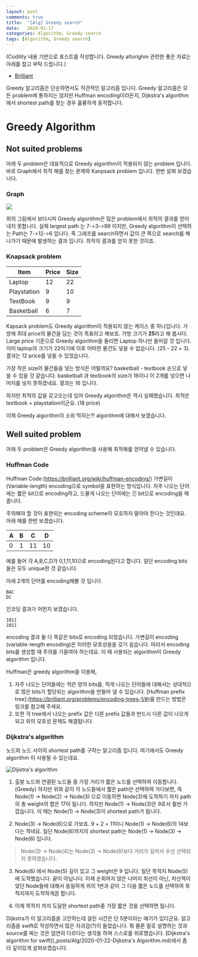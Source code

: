 ```yaml
---
layout: post
comments: true
title:  "[Alg] Greedy search"
date:   2020-01-17
categories: Algorithm, Greedy search
tags: [Algorithm, Greedy search]
---
```


(Codility 내용 기반으로 포스트를 작성합니다. Greedy altorighm 관련한 좋은 자료는 아래를 참고 부탁 드립니다.)

- [Brilliant](https://brilliant.org/wiki/greedy-algorithm/)

Greedy 알고리즘은 단순하면서도 직관적인 알고리즘 입니다. Greedy 알고리즘은 모든 problem에 통하지는 않지만 Huffman encoding이라든지, Dijkstra's algorithm에서 shortest path를 찾는 경우 훌륭하게 동작합니다.

# Greedy Algorithm

## Not suited problems

아래 두 problem은 대표적으로 Greedy algorithm이 적용되지 않는 problem 입니다. 바로 Graph에서 최적 해를 찾는 문제와 Kanpsack problem 입니다. 한번 살펴 보겠습니다.

### Graph
<img src="https://d18l82el6cdm1i.cloudfront.net/uploads/xlck8z42EM-greedy-search-path-example.gif">

위의 그림에서 보다시피 Greedy algorithm은 많은 problem에서 최적의 결과를 얻어내지 못합니다. 실제 largest path 는 7->3->99 이지만, Greedy algorithm이 선택하는 Path는 7->12->6 입니다. 즉 그래프를 search하면서 값이 큰 쪽으로 search를 해 나가기 때문에 발생하는 결과 입니다. 최적의 결과를 얻지 못한 것이죠.

### Knapsack problem
| Item  | Price  | Size  |
|---|---|---|
|Laptop   | 12   | 22  | 
|Playstation   | 9  | 10  |
|TextBook   | 9  | 9  |
|Basketball | 6 | 7|

Kapsack problem도 Greedy algorithm이 적용되지 않는 케이스 중 하나입니다. 가방에 최대 price의 물건을 담는 것이 목표라고 해보죠. 가방 크기가 **25**라고 해 봅시다. Large price 기준으로 Greedy algorithm을 돌리면 Laptop 하나만 들어갈 것 입니다. 이미 laptop의 크기가 22이기에 이후 어떠한 물건도 넣을 수 없습니다. (25 - 22 = 3). 결과는 12 price를 넣을 수 있었습니다.

가장 작은 size의 물건들을 넣는 방식은 어떨까요? basketball - textbook 순으로 넣을 수 있을 것 같습니다. basketball 과 textbook의 size가 16이니 이 2개를 넣으면 나머지를 넣지 못하겠네요. 결과는 16 입니다.

하지만 최적의 값을 갖고오는데 있어 Greedy algorithm은 역시 실패했습니다. 최적은 textbook + playstation이군요. (18 price)

이제 Greedy algorithm이 소위 먹히는?! algorithm에 대해서 보겠습니다.

## Well suited problem

아래 두 problem은 Greedy algorithm을 사용해 최적해를 얻어낼 수 있습니다.

### Huffman Code

Huffman Code:(https://brilliant.org/wiki/huffman-encoding/) 가변길이(Variable-length) encoding으로 symbol을 표현하는 방식입니다. 자주 나오는 단어에는 짧은 bit으로 encoding하고, 드물게 나오는 단어에는 긴 bit으로 encoding을 해 줍니다.

주의해야 할 것이 표현되는 encoding scheme이 모호하지 말아야 한다는 것인데요. 아래 예를 한번 보겠습니다.

|A|B|C|D|
|---|---|---|---|
|0|1|11|10|

예를 들어 각 A,B,C,D가 0,1,11,10으로 encoding된다고 합니다. 일단 encoding bits들은 모두 unique한 것 같습니다.

아래 2개의 단어를 encoding해볼 것 입니다.

```
BAC
DC
```

인코딩 결과가 어떤지 보겠습니다.

```
1011
1011
```

encoding 결과 둘 다 똑같은 bits로 encoding 되었습니다. 가변길이 encoding (variable-length encoding)은 이러한 모호성을을 갖기 쉽습니다. 따라서 encoding bits를 생성할 때 주의를 기울여야 하는데요. 이 때 사용되는 algorithm이 Greedy algorithm 입니다.

Huffman은 greedy algorithm을 이용해, 

1. 자주 나오는 단어들에는 적은 양의 bits를, 적게 나오는 단어들에 대해서는 상대적으로 많은 bits가 할당되는 algorithm을 만들어 낼 수 있습니다. [Huffman prefix tree]:(https://brilliant.org/problems/encoding-trees-1/#)를 만드는 방법은 링크를 참고해 주세요.
2. 또한 각 tree에서 나오는 prefix 값은 다른 prefix 값들과 반드시 다른 값이 나오게 되고 위의 모호성 문제도 해결됩니다. 

### Dijkstra's algorithm

노드와 노드 사이의 shortest path를 구하는 알고리즘 입니다. 여기에서도 Greedy algorithm 이 사용될 수 있는데요. 

![Dijistra's algorithm](https://d18l82el6cdm1i.cloudfront.net/uploads/X7rvS7Kbgc-dijkstra_animation.gif)

1. 출발 노드와 연결된 노드들 중 가장 거리가 짧은 노드를 선택하여 이동합니다. (Greedy) 하지만 위와 같이 각 노드들에서 짧은 path만 선택하여 가다보면, 즉 Node(1) -> Node(2) -> Node(3) 으로 이동하면 Node(3)에 도착하기 까지 path의 총 weight의 합은 17이 됩니다. 하지만 Node(1) -> Node(3)은 9로서 훨씬 가깝습니다. 이 때는 Node(1) -> Node(3)이 shortest path가 됩니다.

2. Node(3) -> Node(6)으로 가보죠. 9 + 2 = 11이니 Node(1) -> Node(6)의 14보다는 작네요. 일단 Node(6)까지의 shortest path는 Node(1) -> Node(3) -> Node(6) 입니다. 

> Node(3) -> Node(4)는 Node(3) -> Node(6)보다 거리가 길어서 우선 선택되지 못하였습니다. 

3. Node(6) 에서 Node(5) 길이 있고 그 weight은 9 입니다. 일단 목적지 Node(5)에 도착했습니다. 끝이 아닙니다. 이제 순회하지 않은 나머지 최선이 아닌, 차선책이었던 Node들에 대해서 동일하게 위의 1번과 같이 그 다음 짧은 노드를 선택하여 목적지까지 도착하게끔 합니다.

4. 이제 목적지 까지 도달한 shortest path중 가장 짧은 것을 선택하면 됩니다.

Dijkstra가 이 알고리즘을 고안하는데 걸린 시간은 단 5분이라는 얘기가 있더군요. 알고리즘을 swift로 작성하면서 많은 자괴감(?)이 들었습니다. 뭐 물론 말로 설명하는 것과 source를 짜는 것은 엄연히 다르다는 생각을 하며 스스로를 위로했습니다. [Dijkstra's algorithm for swift](_posts/Alg/2020-01-22-Dijkstra's Algorithm.md)에서 좀 더 깊이있게 살펴보겠습니다.





